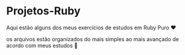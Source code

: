 # Projetos-Ruby

Aqui estão alguns dos meus exercícios de estudos em Ruby Puro ❤️

os arquivos estão organizados do mais simples ao mais avançado de acordo com meus estudos 🙂
